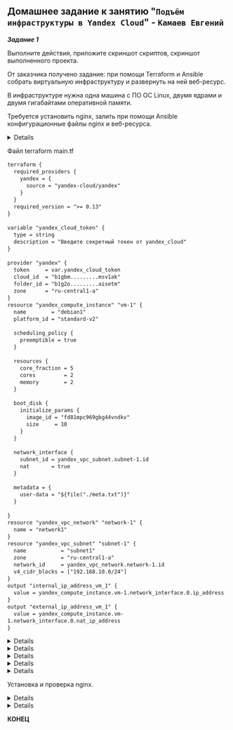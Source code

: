 ## Домашнее задание к занятию "`Подъём инфраструктуры в Yandex Cloud`" - `Камаев Евгений`


***Задание 1***

Выполните действия, приложите скриншот скриптов, скриншот выполненного проекта.

От заказчика получено задание: при помощи Terraform и Ansible собрать виртуальную инфраструктуру и развернуть на ней веб-ресурс.

В инфраструктуре нужна одна машина с ПО ОС Linux, двумя ядрами и двумя гигабайтами оперативной памяти.

Требуется установить nginx, залить при помощи Ansible конфигурационные файлы nginx и веб-ресурса.

<details>
   
![Screnshot](https://github.com/7Evgen7/Netology/blob/main/JPG/7_04-Cloud/7_04_1.jpg)

   
</details>

Файл terraform main.tf
```
terraform {
  required_providers {
    yandex = {
      source = "yandex-cloud/yandex"
    }
  }
  required_version = ">= 0.13"
}

variable "yandex_cloud_token" {
  type = string
  description = "Введите секретный токен от yandex_cloud"
}

provider "yandex" {
  token     = var.yandex_cloud_token
  cloud_id  = "b1gbm.........msv1ak"
  folder_id = "b1g2o.........aisetm"
  zone      = "ru-central1-a"
}
resource "yandex_compute_instance" "vm-1" {
  name        = "debian1"
  platform_id = "standard-v2"

  scheduling_policy {
    preemptible = true
  }

  resources {
    core_fraction = 5
    cores         = 2
    memory        = 2
  }

  boot_disk {
    initialize_params {
      image_id = "fd81mpc969gbg44vndkv"
      size     = 10
    }
  }

  network_interface {
    subnet_id = yandex_vpc_subnet.subnet-1.id
    nat       = true
  }

  metadata = {
    user-data = "${file("./meta.txt")}"
  }

}
resource "yandex_vpc_network" "network-1" {
  name = "network1"
}
resource "yandex_vpc_subnet" "subnet-1" {
  name           = "subnet1"
  zone           = "ru-central1-a"
  network_id     = yandex_vpc_network.network-1.id
  v4_cidr_blocks = ["192.168.10.0/24"]
}
output "internal_ip_address_vm_1" {
  value = yandex_compute_instance.vm-1.network_interface.0.ip_address
}
output "external_ip_address_vm_1" {
  value = yandex_compute_instance.vm-1.network_interface.0.nat_ip_address
}
```

<details>
   
![Screnshot](https://github.com/7Evgen7/Netology/blob/main/JPG/7_04-Cloud/7_04_2.jpg)
   
</details>

<details>
   
![Screnshot](https://github.com/7Evgen7/Netology/blob/main/JPG/7_04-Cloud/7_04_3.jpg)
   
</details>

<details>
   
![Screnshot](https://github.com/7Evgen7/Netology/blob/main/JPG/7_04-Cloud/7_04_4.jpg)
   
</details>

<details>
   
![Screnshot](https://github.com/7Evgen7/Netology/blob/main/JPG/7_04-Cloud/7_04_5.jpg)
   
</details>


<details>
   
![Screnshot](https://github.com/7Evgen7/Netology/blob/main/JPG/7_04-Cloud/7_04_5_.jpg)
   
</details>

Установка и проверка nginx.

<details>
   
![Screnshot](https://github.com/7Evgen7/Netology/blob/main/JPG/7_04-Cloud/7_04_6.jpg)
   
</details>

<details>
   
![Screnshot](https://github.com/7Evgen7/Netology/blob/main/JPG/7_04-Cloud/7_04_7.jpg)
   
</details>

**КОНЕЦ**
